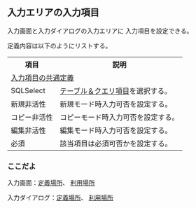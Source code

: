 ## 入力エリアの入力項目

入力画面と入力ダイアログの入力エリアに
入力項目を設定できる。

定義内容は以下のようにリストする。
<table>
<tr><th>項目</th><th>説明</th></tr>
<tr><td colspan=2><a href="fds.md">入力項目の共通定義</a></td></tr>
<tr><td>SQLSelect</td><td><a href="comm.fields.md">テーブル＆クエリ項目</a>を選択する。</td></tr>
<tr><td>新規非活性</td><td>新規モード時入力可否を設定する。</td></tr>
<tr><td>コピー非活性</td><td>コピーモード時入力可否を設定する。</td></tr>
<tr><td>編集非活性</td><td>編集モード時入力可否を設定する。</td></tr>
<tr><td>必須</td><td>該当項目は必須可否かを設定する。</td></tr>
</table>

### ここだよ
入力画面：[定義場所](https://efwgrp.github.io/ske_image/svg/input.fds.inputPage.def.svg)、
[利用場所](https://efwgrp.github.io/ske_image/svg/input.fds.inputPage.svg)

入力ダイアログ：[定義場所](https://efwgrp.github.io/ske_image/svg/input.fds.inputDialog.def.svg)、
[利用場所](https://efwgrp.github.io/ske_image/svg/input.fds.inputDialog.svg)

